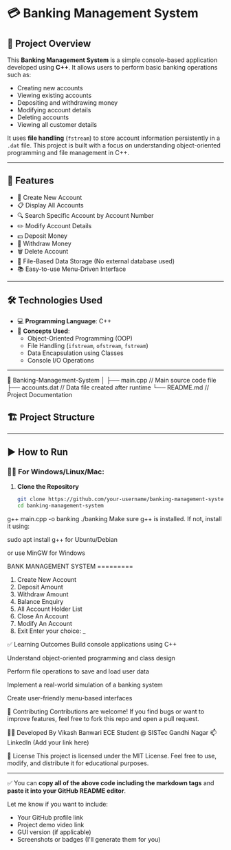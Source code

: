 # 💳 Banking Management System

## 📌 Project Overview

This **Banking Management System** is a simple console-based application developed using **C++**. It allows users to perform basic banking operations such as:

- Creating new accounts
- Viewing existing accounts
- Depositing and withdrawing money
- Modifying account details
- Deleting accounts
- Viewing all customer details

It uses **file handling** (`fstream`) to store account information persistently in a `.dat` file. This project is built with a focus on understanding object-oriented programming and file management in C++.

---

## 🎯 Features

- 📝 Create New Account  
- 📋 Display All Accounts  
- 🔍 Search Specific Account by Account Number  
- ✏️ Modify Account Details  
- 💵 Deposit Money  
- 💸 Withdraw Money  
- 🗑 Delete Account  
- 💾 File-Based Data Storage (No external database used)  
- 📚 Easy-to-use Menu-Driven Interface

---

## 🛠 Technologies Used

- 💻 **Programming Language**: C++  
- 🧠 **Concepts Used**:
  - Object-Oriented Programming (OOP)
  - File Handling (`ifstream`, `ofstream`, `fstream`)
  - Data Encapsulation using Classes
  - Console I/O Operations

---
📁 Banking-Management-System
│
├── main.cpp // Main source code file
├── accounts.dat // Data file created after runtime
└── README.md // Project Documentation



## 🏗️ Project Structure

---

## ▶️ How to Run

### 🧑‍💻 For Windows/Linux/Mac:

1. **Clone the Repository**
   ```bash
   git clone https://github.com/your-username/banking-management-system.git
   cd banking-management-system
g++ main.cpp -o banking
./banking
Make sure g++ is installed. If not, install it using:

sudo apt install g++ for Ubuntu/Debian

or use MinGW for Windows
 
 BANK MANAGEMENT SYSTEM =========

1. Create New Account
2. Deposit Amount
3. Withdraw Amount
4. Balance Enquiry
5. All Account Holder List
6. Close An Account
7. Modify An Account
8. Exit
Enter your choice: _


✅ Learning Outcomes
Build console applications using C++

Understand object-oriented programming and class design

Perform file operations to save and load user data

Implement a real-world simulation of a banking system

Create user-friendly menu-based interfaces

🤝 Contributing
Contributions are welcome! If you find bugs or want to improve features, feel free to fork this repo and open a pull request.

👨‍🎓 Developed By
Vikash Banwari
ECE Student @ SISTec Gandhi Nagar
📫 LinkedIn (Add your link here)

📜 License
This project is licensed under the MIT License.
Feel free to use, modify, and distribute it for educational purposes.


---

✅ You can **copy all of the above code including the markdown tags** and **paste it into your GitHub README editor**.

Let me know if you want to include:
- Your GitHub profile link
- Project demo video link
- GUI version (if applicable)
- Screenshots or badges (I'll generate them for you)


